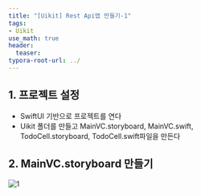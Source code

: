 ```yaml
---
title: "[Uikit] Rest Api앱 만들기-1"
tags: 
- Uikit
use_math: true
header: 
  teaser: 
typora-root-url: ../
---
```


## 1. 프로젝트 설정

- SwiftUI 기반으로 프로젝트를 연다
- Uikit 폴더를 만들고 MainVC.storyboard, MainVC.swift, TodoCell.storyboard, TodoCell.swift파일을 만든다

## 2. MainVC.storyboard 만들기

<!-- ![plz](/assets/img/2025-02-06-[Blog] 깃블로그 이미지 편하게 작성하는법/plz.png)  
![plz](/assets/img/2025-03-24-[Uikit] RestApi 앱 만들기-1/1.png)  
![plz](/assets/img/2025-03-24-[Uikit] RestApi 앱 만들기-1/2.png)   -->

<!-- <img src="/assets/img/2025-03-24-[Uikit] RestApi 앱 만들기-1/2.png" alt="img1.daumcdn" style="zoom:70%;" /> -->
<!-- <img src="/assets/img/2025-03-24-[Uikit] RestApi 앱 만들기-1/1.png" alt="img1.daumcdn" style="zoom:70%;" /> -->



![1](/assets/img/2025-03-24-[Uikit]-RestApi-앱-만들기-1/1.png)
